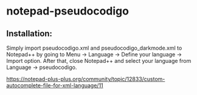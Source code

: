 # notepad-pseudocodigo

## Installation:
Simply import pseudocodigo.xml and pseudocodigo_darkmode.xml to Notepad++ by going to Menu -> Language -> Define your language  -> Import option. After that, close Notepad++ and select your language from Language -> pseudocodigo.

https://notepad-plus-plus.org/community/topic/12833/custom-autocomplete-file-for-xml-language/11
